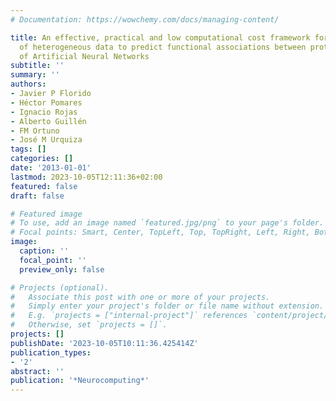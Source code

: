 ```yaml
---
# Documentation: https://wowchemy.com/docs/managing-content/

title: An effective, practical and low computational cost framework for the integration
  of heterogeneous data to predict functional associations between proteins by means
  of Artificial Neural Networks
subtitle: ''
summary: ''
authors:
- Javier P Florido
- Héctor Pomares
- Ignacio Rojas
- Alberto Guillén
- FM Ortuno
- José M Urquiza
tags: []
categories: []
date: '2013-01-01'
lastmod: 2023-10-05T12:11:36+02:00
featured: false
draft: false

# Featured image
# To use, add an image named `featured.jpg/png` to your page's folder.
# Focal points: Smart, Center, TopLeft, Top, TopRight, Left, Right, BottomLeft, Bottom, BottomRight.
image:
  caption: ''
  focal_point: ''
  preview_only: false

# Projects (optional).
#   Associate this post with one or more of your projects.
#   Simply enter your project's folder or file name without extension.
#   E.g. `projects = ["internal-project"]` references `content/project/deep-learning/index.md`.
#   Otherwise, set `projects = []`.
projects: []
publishDate: '2023-10-05T10:11:36.425414Z'
publication_types:
- '2'
abstract: ''
publication: '*Neurocomputing*'
---
```

